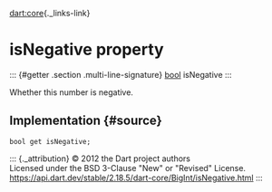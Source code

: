 [dart:core](../../dart-core/dart-core-library){._links-link}

isNegative property
===================

::: {#getter .section .multi-line-signature}
[bool](../bool-class) isNegative
:::

Whether this number is negative.

Implementation {#source}
--------------

``` {.language-dart data-language="dart"}
bool get isNegative;
```

::: {._attribution}
© 2012 the Dart project authors\
Licensed under the BSD 3-Clause \"New\" or \"Revised\" License.\
<https://api.dart.dev/stable/2.18.5/dart-core/BigInt/isNegative.html>
:::
